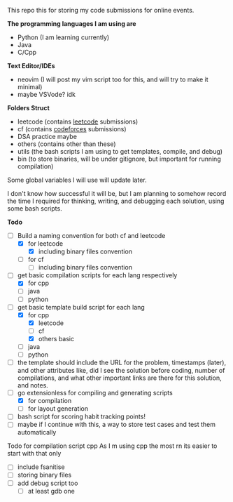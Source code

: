 This repo this for storing my code submissions for online events.

**The programming languages I am using are**
* Python (I am learning currently)
* Java
* C/Cpp

**Text Editor/IDEs**
* neovim (I will post my vim script too for this, and will try to make it minimal)
* maybe VSVode? idk



**Folders Struct**
* leetcode (contains [leetcode](https://leetcode.com/) submissions)
* cf (contains [codeforces](https://codeforces.com/) submissions)
* DSA practice maybe
* others (contains other than these)
* utils (the bash scripts I am using to get templates, compile, and debug)
* bin (to store binaries, will be under gitignore, but important for running compilation)


Some global variables I will use will update later.

I don't know how successful it will be, but I am planning to somehow record the time I required for thinking, writing, and debugging each solution, using some bash scripts.

**Todo**
- [ ] Build a naming convention for both cf and leetcode
    - [x] for leetcode
        - [x] including binary files convention
    - [ ] for cf
        - [ ] including binary files convention
- [ ] get basic compilation scripts for each lang respectively
    - [x] for cpp
    - [ ] java
    - [ ] python 
- [ ] get basic template build script for each lang
    - [x] for cpp
        - [x] leetcode
        - [ ] cf
        - [x] others basic
    - [ ] java
    - [ ] python 
- [ ] the template should include the URL for the problem, timestamps (later), and other attributes like, did I see the solution before coding, number of compilations, and what other important links are there for this solution, and notes.
- [ ] go extensionless for compiling and generating scripts
    - [x] for compilation 
    - [ ] for layout generation
- [ ] bash script for scoring habit tracking points!
- [ ] maybe if I continue with this, a way to store test cases and test them automatically 

Todo for compilation script cpp
As I m using cpp the most rn its easier to start with that only
- [ ] include fsanitise
- [ ] storing binary files
- [ ] add debug script too
    - [ ] at least gdb one
